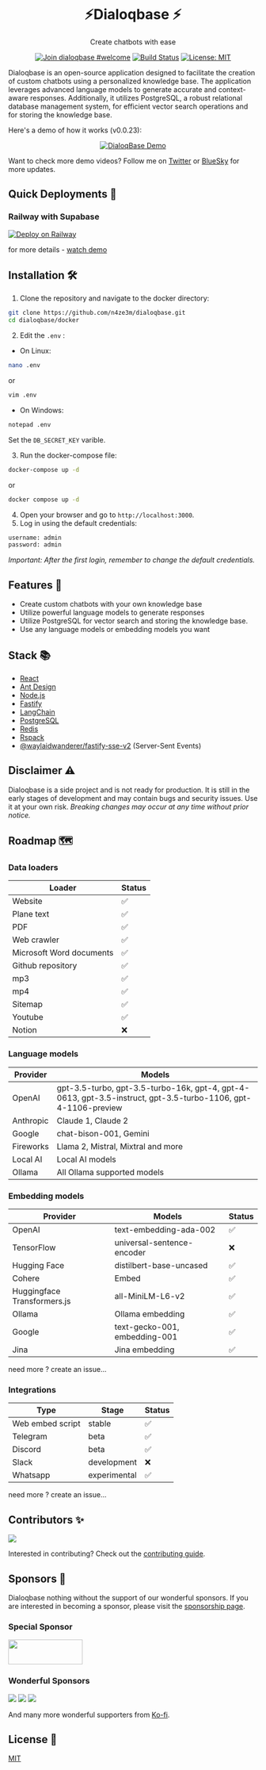 <h1 align="center">⚡Dialoqbase ⚡</h1> 
<p align="center">
 Create chatbots with ease
</p>

<div align="center">

  [![Join dialoqbase #welcome](https://img.shields.io/badge/discord-join%20chat-blue.svg)](https://discord.gg/SPE3npH7Wu)
  [![Build Status](https://github.com/n4ze3m/dialoqbase/actions/workflows/build.yml/badge.svg)](https://github.com/n4ze3m/dialoqbase/actions/workflows/build.yml)
  [![License: MIT](https://img.shields.io/github/license/n4ze3m/dialoqbase)](https://github.com/n4ze3m/dialoqbase/blob/master/LICENSE)

</div>

Dialoqbase is an open-source application designed to facilitate the creation of custom chatbots using a personalized knowledge base. The application leverages advanced language models to generate accurate and context-aware responses. Additionally, it utilizes PostgreSQL, a robust relational database management system, for efficient vector search operations and for storing the knowledge base.

Here's a demo of how it works (v0.0.23):

<div align="center">

[![DialoqBase Demo](https://img.youtube.com/vi/D3X3ZIYsT_w/0.jpg)](https://www.youtube.com/watch?v=D3X3ZIYsT_w)

</div>

Want to check more demo videos? Follow me on [Twitter](https://twitter.com/n4ze3m) or [BlueSky](https://bsky.app/profile/n4ze3m.com) for more updates.

## Quick Deployments 🚀

### Railway with Supabase

[![Deploy on Railway](https://railway.app/button.svg)](https://railway.app/template/TXdjD7?referralCode=olbszX)

for more details - [watch demo](https://twitter.com/n4ze3m/status/1668208861663354882)

## Installation 🛠️

1. Clone the repository and navigate to the docker directory:

```bash
git clone https://github.com/n4ze3m/dialoqbase.git
cd dialoqbase/docker
```

2. Edit the `.env` <!--(see the [Environment Variables](#environment-variables) section for more details)-->:

- On Linux:

```bash
nano .env
```

or

```bash
vim .env
```

- On Windows:

```bash
notepad .env
```

Set the `DB_SECRET_KEY` varible.

3. Run the docker-compose file:

```bash
docker-compose up -d
```

or

```bash
docker compose up -d
```

4. Open your browser and go to `http://localhost:3000`.
5. Log in using the default credentials:

```bash
username: admin
password: admin
```

_Important: After the first login, remember to change the default credentials._

## Features 🚀

- Create custom chatbots with your own knowledge base
- Utilize powerful language models to generate responses
- Utilize PostgreSQL for vector search and storing the knowledge base.
- Use any language models or embedding models you want

## Stack 📚

- [React](https://reactjs.org/)
- [Ant Design](https://ant.design/)
- [Node.js](https://nodejs.org/)
- [Fastify](https://www.fastify.io/)
- [LangChain](https://langchain.com/)
- [PostgreSQL](https://www.postgresql.org/)
- [Redis](https://redis.io/)
- [Rspack](https://rspack.dev)
- [@waylaidwanderer/fastify-sse-v2](https://github.com/waylaidwanderer/fastify-sse-v2) (Server-Sent Events)

## Disclaimer ⚠️

Dialoqbase is a side project and is not ready for production. It is still in the early stages of development and may contain bugs and security issues. Use it at your own risk. _Breaking changes may occur at any time without prior notice._

## Roadmap 🗺️

### Data loaders

| Loader |Status |
| ----------- |  ------ |
| Website | ✅ |
| Plane text |  ✅ |
| PDF |  ✅ |
| Web crawler |  ✅ |
| Microsoft Word documents |  ✅ |
| Github repository | ✅ |
| mp3 | ✅ |
| mp4 |  ✅ |
| Sitemap |  ✅ |
| Youtube | ✅ |
| Notion |  ❌ |


### Language models


| Provider | Models |
| ----------- | ----------- |
| OpenAI | gpt-3.5-turbo, gpt-3.5-turbo-16k, gpt-4, gpt-4-0613, gpt-3.5-instruct, gpt-3.5-turbo-1106, gpt-4-1106-preview	| 
| Anthropic | Claude 1, Claude 2 |
| Google | chat-bison-001, Gemini |
| Fireworks | Llama 2, Mistral, Mixtral and more |
| Local AI | Local AI models |
| Ollama | All Ollama supported models |

### Embedding models

| Provider | Models | Status |
| ----------- | ----------- | ------ |
| OpenAI | text-embedding-ada-002 | ✅ |
| TensorFlow | universal-sentence-encoder | ❌ |
| Hugging Face | distilbert-base-uncased | ✅ |
| Cohere | Embed | ✅ |
| Huggingface Transformers.js | all-MiniLM-L6-v2 | ✅ |
| Ollama | Ollama embedding | ✅ |
| Google | text-gecko-001, embedding-001 | ✅ |
| Jina | Jina embedding | ✅ |

need more ? create an issue...

### Integrations

| Type | Stage | Status |
| ----------- | ----------- | ------ |
| Web embed script |  stable | ✅ |
| Telegram | beta | ✅ |
| Discord | beta | ✅ |
| Slack | development | ❌ |
| Whatsapp | experimental | ✅ |

need more ? create an issue...


## Contributors ✨

<a href="https://github.com/n4ze3m/dialoqbase/graphs/contributors">
  <img src="https://contrib.rocks/image?repo=n4ze3m/dialoqbase" />
</a>

Interested in contributing? Check out the [contributing guide](CONTRIBUTION.md).


## Sponsors 💖


Dialoqbase nothing without the support of our wonderful sponsors. If you are interested in becoming a sponsor, please visit the [sponsorship page](https://github.com/sponsors/n4ze3m).



### Special Sponsor

<p>
  <a href="https://flogesoft.com/?utm_source=dialoqbase&utm_medium=sponsor&utm_campaign=dialoqbase">
    <img src="https://flogesoft.com/images/floges_sponsored.svg" width="150"
    height="50"
     />
  </a>
</p>

### Wonderful Sponsors

<a href="https://github.com/mjtechguy" target="_blank"><img src="https://avatars.githubusercontent.com/u/29070994?s=64&v=4"></a>
<a href="https://github.com/senavi888" target="_blank"><img src="https://avatars.githubusercontent.com/u/161348858?s=64&v=4"></a>
<a href="https://github.com/hkjang" target="_blank"><img src="https://avatars.githubusercontent.com/u/3069493?s=64&v=4"></a>

And many more wonderful supporters from [Ko-fi](https://ko-fi.com/n4ze3m).
## License 📝

[MIT](LICENSE)
